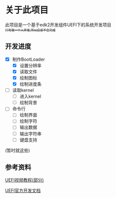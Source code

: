 # 关于此项目
此项目是一个基于edk2开发组件UEFI下的系统开发项目  
<font size=1>~~只有我一个人开发,所以应该不会完成~~</font>

## 开发进度
- [x] 制作BootLoader
    - [x] 设置分辨率
    - [x] 读取文件
    - [x] 绘制图标
    - [x] 绘制进度条
- [ ] 读取kernel
    - [ ] 进入kernel
    - [ ] 绘制背景
- [ ] 命令行
    - [ ] 绘制界面
    - [ ] 绘制字符
    - [ ] 输出数据
    - [ ] 输出字符串
    - [ ] 键盘支持

(暂时就这些)

## 参考资料
[UEFI视频教程(部分)](https://space.bilibili.com/41036636/channel/collectiondetail?sid=54177 "UEFI视频教程(部分)")  

[UEFI官方开发文档](https://uefi.org/specs/UEFI/2.10/ "UEFI官方开发文档")